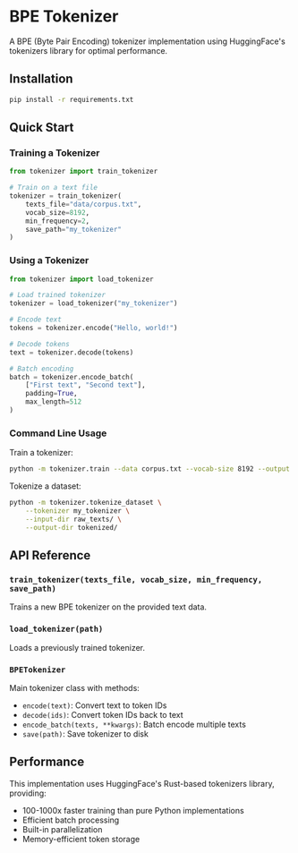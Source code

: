 # BPE Tokenizer

A BPE (Byte Pair Encoding) tokenizer implementation using HuggingFace's tokenizers library for optimal performance.

## Installation

```bash
pip install -r requirements.txt
```

## Quick Start

### Training a Tokenizer

```python
from tokenizer import train_tokenizer

# Train on a text file
tokenizer = train_tokenizer(
    texts_file="data/corpus.txt",
    vocab_size=8192,
    min_frequency=2,
    save_path="my_tokenizer"
)
```

### Using a Tokenizer

```python
from tokenizer import load_tokenizer

# Load trained tokenizer
tokenizer = load_tokenizer("my_tokenizer")

# Encode text
tokens = tokenizer.encode("Hello, world!")

# Decode tokens
text = tokenizer.decode(tokens)

# Batch encoding
batch = tokenizer.encode_batch(
    ["First text", "Second text"],
    padding=True,
    max_length=512
)
```

### Command Line Usage

Train a tokenizer:
```bash
python -m tokenizer.train --data corpus.txt --vocab-size 8192 --output my_tokenizer
```

Tokenize a dataset:
```bash
python -m tokenizer.tokenize_dataset \
    --tokenizer my_tokenizer \
    --input-dir raw_texts/ \
    --output-dir tokenized/
```

## API Reference

### `train_tokenizer(texts_file, vocab_size, min_frequency, save_path)`
Trains a new BPE tokenizer on the provided text data.

### `load_tokenizer(path)`
Loads a previously trained tokenizer.

### `BPETokenizer`
Main tokenizer class with methods:
- `encode(text)`: Convert text to token IDs
- `decode(ids)`: Convert token IDs back to text
- `encode_batch(texts, **kwargs)`: Batch encode multiple texts
- `save(path)`: Save tokenizer to disk

## Performance

This implementation uses HuggingFace's Rust-based tokenizers library, providing:
- 100-1000x faster training than pure Python implementations
- Efficient batch processing
- Built-in parallelization
- Memory-efficient token storage